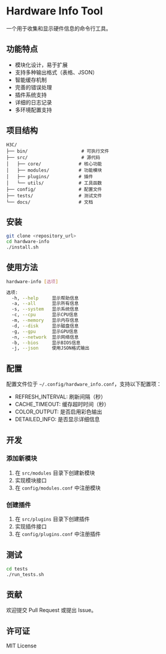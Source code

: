# Hardware Info Tool

一个用于收集和显示硬件信息的命令行工具。

## 功能特点

- 模块化设计，易于扩展
- 支持多种输出格式（表格、JSON）
- 智能缓存机制
- 完善的错误处理
- 插件系统支持
- 详细的日志记录
- 多环境配置支持

## 项目结构

```
H3C/
├── bin/                    # 可执行文件
├── src/                    # 源代码
│   ├── core/              # 核心功能
│   ├── modules/           # 功能模块
│   ├── plugins/           # 插件
│   └── utils/             # 工具函数
├── config/                # 配置文件
├── tests/                 # 测试文件
└── docs/                  # 文档
```

## 安装

```bash
git clone <repository_url>
cd hardware-info
./install.sh
```

## 使用方法

```bash
hardware-info [选项]

选项:
  -h, --help     显示帮助信息
  -a, --all      显示所有信息
  -s, --system   显示系统信息
  -c, --cpu      显示CPU信息
  -m, --memory   显示内存信息
  -d, --disk     显示磁盘信息
  -g, --gpu      显示GPU信息
  -n, --network  显示网络信息
  -b, --bios     显示BIOS信息
  -j, --json     使用JSON格式输出
```

## 配置

配置文件位于 `~/.config/hardware_info.conf`，支持以下配置项：

- REFRESH_INTERVAL: 刷新间隔（秒）
- CACHE_TIMEOUT: 缓存超时时间（秒）
- COLOR_OUTPUT: 是否启用彩色输出
- DETAILED_INFO: 是否显示详细信息

## 开发

### 添加新模块

1. 在 `src/modules` 目录下创建新模块
2. 实现模块接口
3. 在 `config/modules.conf` 中注册模块

### 创建插件

1. 在 `src/plugins` 目录下创建插件
2. 实现插件接口
3. 在 `config/plugins.conf` 中注册插件

## 测试

```bash
cd tests
./run_tests.sh
```

## 贡献

欢迎提交 Pull Request 或提出 Issue。

## 许可证

MIT License 